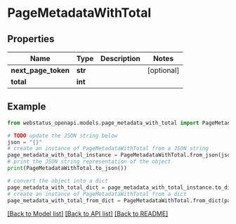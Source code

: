 # PageMetadataWithTotal


## Properties

Name | Type | Description | Notes
------------ | ------------- | ------------- | -------------
**next_page_token** | **str** |  | [optional] 
**total** | **int** |  | 

## Example

```python
from webstatus_openapi.models.page_metadata_with_total import PageMetadataWithTotal

# TODO update the JSON string below
json = "{}"
# create an instance of PageMetadataWithTotal from a JSON string
page_metadata_with_total_instance = PageMetadataWithTotal.from_json(json)
# print the JSON string representation of the object
print(PageMetadataWithTotal.to_json())

# convert the object into a dict
page_metadata_with_total_dict = page_metadata_with_total_instance.to_dict()
# create an instance of PageMetadataWithTotal from a dict
page_metadata_with_total_from_dict = PageMetadataWithTotal.from_dict(page_metadata_with_total_dict)
```
[[Back to Model list]](../README.md#documentation-for-models) [[Back to API list]](../README.md#documentation-for-api-endpoints) [[Back to README]](../README.md)


